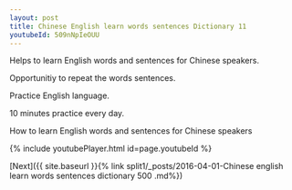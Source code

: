 ```yaml
---
layout: post
title: Chinese English learn words sentences Dictionary 11 
youtubeId: 509nNpIeOUU
---
```

 
 
Helps to learn English words and sentences for Chinese speakers.

Opportunitiy to repeat the words sentences. 

Practice English language. 
 
10 minutes practice every day. 
 
How to learn English words and sentences for Chinese speakers 
 
{% include youtubePlayer.html id=page.youtubeId %}
 
 
[Next]({{ site.baseurl }}{% link  split1/_posts/2016-04-01-Chinese english learn words sentences dictionary 500 .md%})
 
